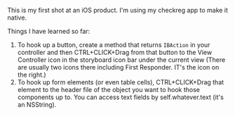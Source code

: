 This is my first shot at an iOS product. I'm using my checkreg app to make it native.

Things I have learned so far:

1. To hook up a button, create a method that returns `IBAction` in your controller and then CTRL+CLICK+Drag from that button to the View Controller icon in the storyboard icon bar under the current view (There are usually two icons there including First Responder. IT's the icon on the right.)
2. To hook up form elements (or even table cells), CTRL+CLICK+Drag that element to the header file of the object you want to hook those components up to.  You can access text fields by self.whatever.text (it's an NSString).


